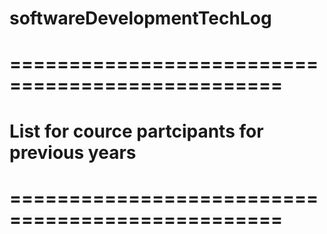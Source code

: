 #
#  softwareDevelopmentTechLog
#
#  =================================================
#  List for cource partcipants for previous years
#  =================================================
#
